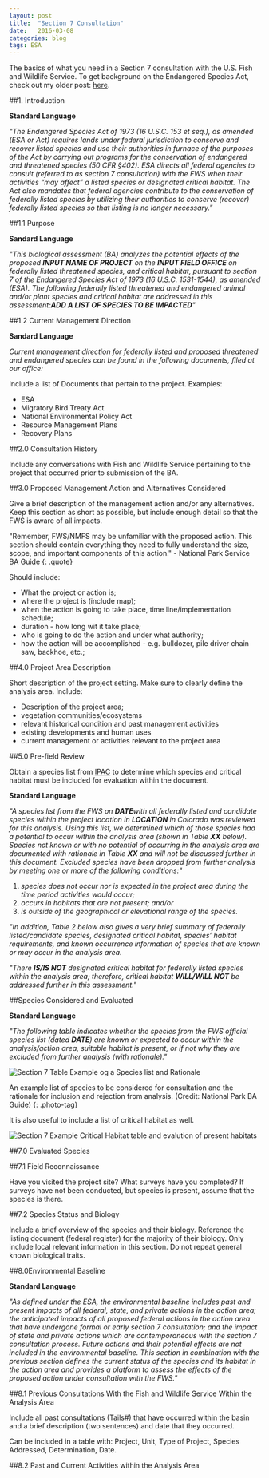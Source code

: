 ```yaml
---
layout: post
title:  "Section 7 Consultation"
date:   2016-03-08
categories: blog 
tags: ESA
---
```


The basics of what you need in a Section 7 consultation with the U.S. Fish and Wildlife Service. To get background on the Endangered Species Act, check out my older post: [here][ESA]. 

##1. Introduction

**Standard Language**

*"The Endangered Species Act of 1973 (16 U.S.C. 153 et seq.), as amended (ESA or Act) requires lands under federal jurisdiction to conserve and recover listed species and use their authorities in furnace of the purposes of the Act by carrying out programs for the conservation of endangered and threatened species (50 CFR §402). ESA directs all federal agencies to consult (referred to as section 7 consultation) with the FWS when their activities “may affect” a listed species or designated critical habitat. The Act also mandates that federal agencies contribute to the conservation of federally listed species by utilizing their authorities to conserve (recover) federally listed species so that listing is no longer necessary."*


##1.1 Purpose

**Sandard Language**

*"This biological assessment (BA) analyzes the potential effects of the proposed **INPUT NAME OF PROJECT** on the **INPUT FIELD OFFICE** on federally listed threatened species, and critical habitat, pursuant to section 7 of the Endangered Species Act of 1973 (16 U.S.C. 1531-1544), as amended (ESA).  The following federally listed threatened and endangered animal and/or plant species and critical habitat are addressed in this assessment:**ADD A LIST OF SPECIES TO BE IMPACTED**"*

##1.2 Current Management Direction

**Sandard Language**

*Current management direction for federally listed and proposed threatened and endangered species can be found in the following documents, filed at our office:*

Include a list of Documents that pertain to the project.  Examples:

* ESA
* Migratory Bird Treaty Act
* National Environmental Policy Act
* Resource Management Plans
* Recovery Plans

##2.0 Consultation History

Include any conversations with Fish and Wildlife Service pertaining to the project that occurred prior to submission of the BA. 

##3.0 Proposed Management Action and Alternatives Considered

Give a brief description of the management action and/or any alternatives. Keep this section as short as possible, but include enough detail so that the FWS is aware of all impacts. 

"Remember, FWS/NMFS may be unfamiliar with the proposed action. This section should contain everything they need to fully understand the size, scope, and important components of this action." - National Park Service BA Guide
{: .quote}

Should include:

* What the project or action is;
* where the project is (include map);
* when the action is going to take place, time line/implementation schedule;
* duration - how long wit it take place;
* who is going to do the action and under what authority;
* how the action will be accomplished - e.g. bulldozer, pile driver chain saw, backhoe, etc.;

##4.0 Project Area Description

Short description of the project setting. Make sure to clearly define the analysis area.  Include:

* Description of the project area;
* vegetation communities/ecosystems
* relevant historical condition and past management activities 
* existing developments and human uses
* current management or activities relevant to the project area

##5.0 Pre-field Review

Obtain a species list from [IPAC][ipac] to determine which species and critical habitat must be included for evaluation within the document. 

**Standard Language**

*"A species list from the FWS on **DATE**with all federally listed and candidate species within the project location in **LOCATION** in Colorado was reviewed for this analysis. Using this list, we determined which of those species had a potential to occur within the analysis area (shown in Table **XX** below). Species not known or with no potential of occurring in the analysis area are documented with rationale in Table **XX** and will not be discussed further in this document. Excluded species have been dropped from further analysis by meeting one or more of the following conditions:"*

1. *species does not occur nor is expected in the project area during the time period activities would occur;*
2. *occurs in habitats that are not present; and/or*
3. *is outside of the geographical or elevational range of the species.*

*"In addition, Table 2 below also gives a very brief summary of federally listed/candidate species, designated critical habitat, species’ habitat requirements, and known occurrence information of species that are known or may occur in the analysis area.* 

*"There **IS/IS NOT** designated critical habitat for federally listed species within the analysis area; therefore, critical habitat **WILL/WILL NOT** be addressed further in this assessment."*

##Species Considered and Evaluated

**Standard Language**

*"The following table indicates whether the species from the FWS official species list (dated **DATE**) are known or expected to occur within the analysis/action area, suitable habitat is present, or if not why they are excluded from further analysis (with rationale)."*

<div>
  <img src="{{"images/post-images/section7/table_species_list.jpg" | prepend:site.baseurl}}" alt="Section 7 Table Example og a Species list and Rationale">
</div>

An example list of species to be considered for consultation and the rationale for inclusion and rejection from analysis. (Credit: National Park BA Guide)
{: .photo-tag}


It is also useful to include a list of critical habitat as well. 

<div>
  <img src="{{"images/post-images/section7/table-critical-habitat.jpg" | prepend:site.baseurl}}" alt="Section 7 Example Critical Habitat table and evalution of present habitats">
</div>

##7.0 Evaluated Species

##7.1 Field Reconnaissance

Have you visited the project site? What surveys have you completed? If surveys have not been conducted, but species is present, assume that the species is there. 

##7.2 Species Status and Biology

Include a brief overview of the species and their biology.  Reference the listing document (federal register) for the majority of their biology.  Only include local relevant information in this section.  Do not repeat general known biological traits. 

##8.0Environmental Baseline

**Standard Language**

*"As defined under the ESA, the environmental baseline includes past and present impacts of all federal, state, and private actions in the action area; the anticipated impacts of all proposed federal actions in the action area that have undergone formal or early section 7 consultation; and the impact of state and private actions which are contemporaneous with the section 7 consultation process. Future actions and their potential effects are not included in the environmental baseline. This section in combination with the previous section defines the current status of the species and its habitat in the action area and provides a platform to assess the effects of the proposed action under consultation with the FWS."*

##8.1 Previous Consultations With the Fish and Wildlife Service Within the Analysis Area

Include all past consultations (Tails#) that have occurred within the basin and a brief description (two sentences) and date that they occurred.

Can be included in a table with: Project, Unit, Type of Project, Species Addressed, Determination, Date. 

##8.2 Past and Current Activities within the Analysis Area



[ESA]:    http://www.schmidtyworks.com/blog/2015/05/22/esa.html

[ipac]:   http://ecos.fws.gov/ipac/



